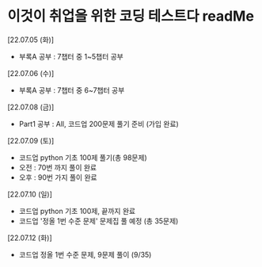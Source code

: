# 이것이 취업을 위한 코딩 테스트다 readMe

 [22.07.05 (화)]

  - 부록A 공부 : 7챕터 중 1~5챕터 공부

 [22.07.06 (수)]

  - 부록A 공부 : 7챕터 중 6~7챕터 공부
  
 [22.07.08 (금)]
 
  - Part1 공부 : All, 코드업 200문제 풀기 준비 (가입 완료)

 [22.07.09 (토)]

  - 코드업 python 기초 100제 풀기(총 98문제)
  - 오전 : 70번 까지 풀이 완료
  - 오후 : 90번 가지 풀이 완료

 [22.07.10 (일)]

  - 코드업 python 기초 100제, 끝까지 완료
  - 코드업 '정올 1번 수준 문제' 문제집 풀 예정 (총 35문제)

 [22.07.12 (화)]
 - 코드업 정올 1번 수준 문제, 9문제 풀이 (9/35)